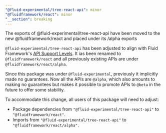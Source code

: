 ```yaml
---
"@fluid-experimental/tree-react-api": minor
"@fluidframework/react": minor
"__section": breaking
---
```

The exports of @fluid-experimental/tree-react-api have been moved to the new @fluidframework/react and placed under its /alpha exports

`@fluid-experimental/tree-react-api` has been adjusted to align with Fluid Framework's [API Support Levels](https://fluidframework.com/docs/build/releases-and-apitags/#api-support-levels).
It ias been renamed to `@fluidframework/react` and all previously existing APIs are under `@fluidframework/react/alpha`.

Since this package was under `@fluid-experimental`, previously it implicitly made no guarantees.
Now all the APIs are `@alpha`, which also amounts to making no guarantees but makes it possible to promote APIs to `@beta` in the future to offer some stability.

To accommodate this change, all users of this package will need to adjust:
- Package dependencies from `"@fluid-experimental/tree-react-api"` to `"@fluidframework/react"`.
- Imports from `"@fluid-experimental/tree-react-api"` to `"@fluidframework/react/alpha"`.
